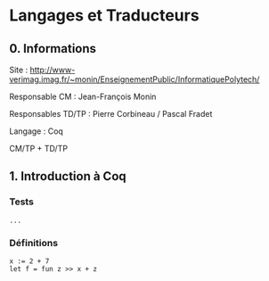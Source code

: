 # Langages et Traducteurs

## 0. Informations

Site : <http://www-verimag.imag.fr/~monin/EnseignementPublic/InformatiquePolytech/>

Responsable CM : Jean-François Monin

Responsables TD/TP : Pierre Corbineau / Pascal Fradet

Langage : Coq

CM/TP + TD/TP

## 1. Introduction à Coq

### Tests

```coq
...
```

### Définitions

```coq
x := 2 + 7
let f = fun z >> x + z
```
